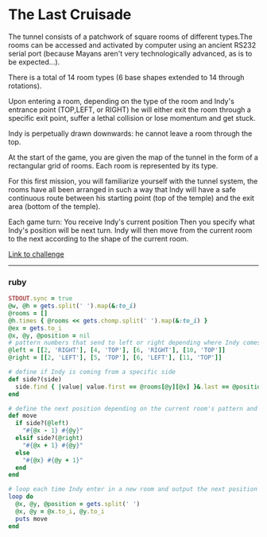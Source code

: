 # The Last Cruisade

The tunnel consists of a patchwork of square rooms of different types.The rooms can be accessed and activated by computer using an ancient RS232 serial port (because Mayans aren't very technologically advanced, as is to be expected...).

There is a total of 14 room types (6 base shapes extended to 14 through rotations).

Upon entering a room, depending on the type of the room and Indy's entrance point (TOP,LEFT, or RIGHT) he will either exit the room through a specific exit point, suffer a lethal collision or lose momentum and get stuck.

Indy is perpetually drawn downwards: he cannot leave a room through the top.

At the start of the game, you are given the map of the tunnel in the form of a rectangular grid of rooms. Each room is represented by its type.

For this first mission, you will familiarize yourself with the tunnel system, the rooms have all been arranged in such a way that Indy will have a safe continuous route between his starting point (top of the temple) and the exit area (bottom of the temple).

Each game turn:
You receive Indy's current position
Then you specify what Indy's position will be next turn.
Indy will then move from the current room to the next according to the shape of the current room.

[Link to challenge](https://www.codingame.com/ide/puzzle/the-last-crusade-episode-1)

---

### ruby

```ruby
STDOUT.sync = true
@w, @h = gets.split(' ').map(&:to_i)
@rooms = []
@h.times { @rooms << gets.chomp.split(' ').map(&:to_i) }
@ex = gets.to_i
@x, @y, @position = nil
# pattern numbers that send to left or right depending where Indy comes from
@left = [[2, 'RIGHT'], [4, 'TOP'], [6, 'RIGHT'], [10, 'TOP']]
@right = [[2, 'LEFT'], [5, 'TOP'], [6, 'LEFT'], [11, 'TOP']]

# define if Indy is coming from a specific side
def side?(side)
  side.find { |value| value.first == @rooms[@y][@x] }&.last == @position
end

# define the next position depending on the current room's pattern and entrance
def move
  if side?(@left)
    "#{@x - 1} #{@y}"
  elsif side?(@right)
    "#{@x + 1} #{@y}"
  else
    "#{@x} #{@y + 1}"
  end
end

# loop each time Indy enter in a new room and output the next position
loop do
  @x, @y, @position = gets.split(' ')
  @x, @y = @x.to_i, @y.to_i
  puts move
end
```
